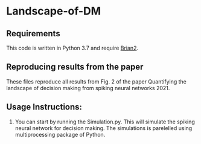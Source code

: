 # Landscape-of-DM
## Requirements
This code is written in Python 3.7 and require <a href="https://briansimulator.org/" target="_blank">Brian2</a>.

## Reproducing results from the paper
These files reproduce all results from Fig. 2 of the paper Quantifying the landscape of decision making from spiking neural networks 2021.

## Usage Instructions:
1. You can start by running the Simulation.py. This will simulate the spiking neural network for decision making. The simulations is parelelled using multiprocessing package of Python.
